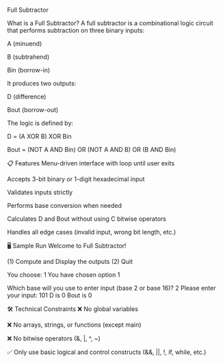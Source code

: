 Full Subtractor

What is a Full Subtractor?
A full subtractor is a combinational logic circuit that performs subtraction on three binary inputs:

A (minuend)

B (subtrahend)

Bin (borrow-in)

It produces two outputs:

D (difference)

Bout (borrow-out)

The logic is defined by:

D = (A XOR B) XOR Bin

Bout = (NOT A AND Bin) OR (NOT A AND B) OR (B AND Bin)

📋 Features
Menu-driven interface with loop until user exits

Accepts 3-bit binary or 1-digit hexadecimal input

Validates inputs strictly

Performs base conversion when needed

Calculates D and Bout without using C bitwise operators

Handles all edge cases (invalid input, wrong bit length, etc.)

🖥️ Sample Run
Welcome to Full Subtractor!

(1) Compute and Display the outputs
(2) Quit

You choose: 1
You have chosen option 1

Which base will you use to enter input (base 2 or base 16)? 2
Please enter your input: 101
D is 0 Bout is 0

🛠️ Technical Constraints
❌ No global variables

❌ No arrays, strings, or functions (except main)

❌ No bitwise operators (&, |, ^, ~)

✅ Only use basic logical and control constructs (&&, ||, !, if, while, etc.)
